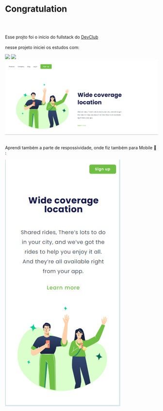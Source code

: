 <h1>Congratulation</h1>
<br>
<br>

Esse projto foi o início do fullstack do <a href="https://rodolfomori.com.br/devclub">DevClub</a>
<br>
<br>
nesse projeto iniciei  os estudos com:  <br>

<img  src= "https://img.shields.io/badge/HTML5-E34F26?style=for-the-badge&logo=html5&logoColor=white"/>  

<img src= "https://img.shields.io/badge/CSS-239120?&style=for-the-badge&logo=css3&logoColor=white"/>

<img src="https://raw.githubusercontent.com/soarespeter/Congratulation/dbc0470ffcd2019af903a144384add4f98875c82/desktop.png"/>
<br>
<br>

Aprendi também a parte de respossividade, onde fiz também para Mobile :iphone: :

<img  src="https://github.com/soarespeter/Congratulation/blob/main/mobile.png?raw=true">


